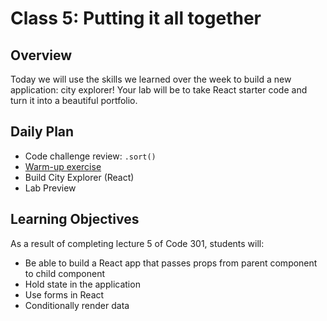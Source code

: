 # Class 5: Putting it all together

## Overview

Today we will use the skills we learned over the week to build a new application: city explorer! Your lab will be to take React starter code and turn it into a beautiful portfolio.

## Daily Plan

- Code challenge review: `.sort()`
- [Warm-up exercise](./warm-up.md)
- Build City Explorer (React)
- Lab Preview

## Learning Objectives

As a result of completing lecture 5 of Code 301, students will:

- Be able to build a React app that passes props from parent component to child component
- Hold state in the application
- Use forms in React
- Conditionally render data
